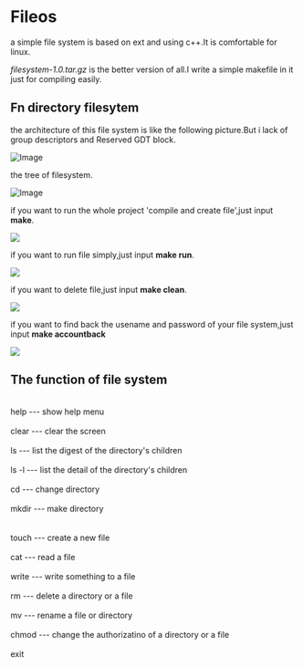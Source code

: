 # Fileos
 a simple file system is based on ext and using c++.It is comfortable for linux.

*filesystem-1.0.tar.gz* is the better version of all.I write a simple makefile in it just for compiling easily.

## Fn directory filesytem

 the architecture of this file system is like the following picture.But i lack of group descriptors and Reserved GDT block.
 
 ![Image](https://github.com/tsxxx/fileos/tree/master/picture/architecture.png)

 the tree of filesystem.
 
 ![Image](/picture/tree.png)
 
 if you want to run the whole project 'compile and create file',just input **make**.
 
 ![](/picture/make.png)
 
 if you want to run file simply,just input **make run**.

 ![](/picture/run.png)

 if you want to delete file,just input **make clean**.
 
 ![](/picture/clean.png)

 if you want to find back the usename and password of your file system,just input **make accountback**
 
 ![](/picture/accountback.png)
 
 ## The function of file system
 
   <br> help    ---  show help menu </br>
   <br> clear   ---  clear the screen </br>
   <br> ls      ---  list the digest of the directory's children </br>
   <br> ls -l   ---  list the detail of the directory's children </br>
   <br> cd      ---  change directory </br>
   <br> mkdir   ---  make directory </br>  
   <br> touch   ---  create a new file </br>
   <br> cat     ---  read a file </br>
   <br> write   ---  write something to a file </br>
   <br> rm      ---  delete a directory or a file </br>
   <br> mv      ---  rename a file or directory </br>
   <br> chmod   ---  change the authorizatino of a directory or a file </br>
   <br> exit </br>
